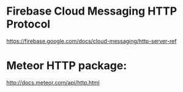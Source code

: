 # Firebase Cloud Messaging HTTP Protocol
https://firebase.google.com/docs/cloud-messaging/http-server-ref
# Meteor HTTP package:
http://docs.meteor.com/api/http.html
